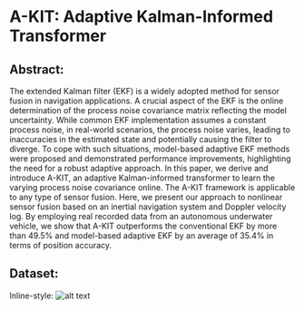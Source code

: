 # A-KIT: Adaptive Kalman-Informed Transformer
## Abstract:
The extended Kalman filter (EKF) is a widely adopted method for sensor fusion in navigation applications. A crucial aspect of the EKF is the online determination of the process noise covariance matrix reflecting the model uncertainty. While common EKF implementation assumes a constant process noise, in real-world scenarios, the process noise varies, leading to inaccuracies in the estimated state and potentially causing the filter to diverge. To cope with such situations, model-based adaptive EKF methods were proposed and demonstrated performance improvements, highlighting the need for a robust adaptive approach. In this paper, we derive and introduce A-KIT, an adaptive Kalman-informed transformer to learn the varying process noise covariance online. The A-KIT framework is applicable to any type of sensor fusion. Here, we present our approach to nonlinear sensor fusion based on an inertial navigation system and Doppler velocity log. By employing real recorded data from an autonomous underwater vehicle, we show that A-KIT outperforms the conventional EKF by more than 49.5\% and model-based adaptive EKF by an average of 35.4\% in terms of position accuracy.
## Dataset:
Inline-style: 
![alt text](https://github.com/ansfl/A-KIT/Figs/Snapir_AUV1.jpeg "Sanpir AUV")

